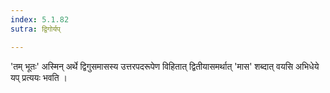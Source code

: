 ```yaml
---
index: 5.1.82
sutra: द्विगोर्यप्

---
```

'तम् भूतः' अस्मिन् अर्थे द्विगुसमासस्य उत्तरपदरूपेण विहितात् द्वितीयासमर्थात् 'मास' शब्दात् वयसि अभिधेये यप् प्रत्ययः भवति । 